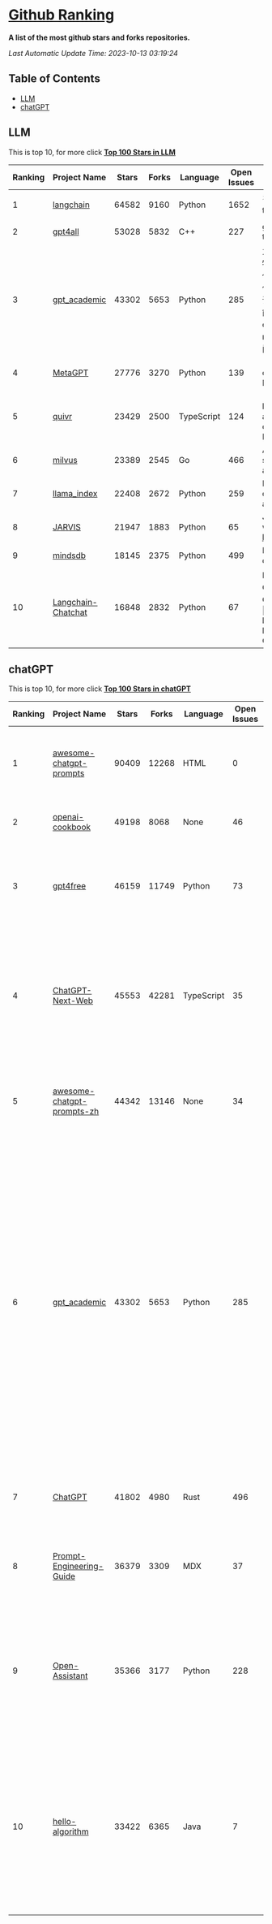 [Github Ranking](./README.md)
==========

**A list of the most github stars and forks repositories.**

*Last Automatic Update Time: 2023-10-13 03:19:24*

## Table of Contents
 * [LLM](#LLM)
 * [chatGPT](#chatGPT)

## LLM

This is top 10, for more click **[Top 100 Stars in LLM](Top100/LLM.md)**

| Ranking | Project Name | Stars | Forks | Language | Open Issues | Description | Last Commit |
| ------- | ------------ | ----- | ----- | -------- | ----------- | ----------- | ----------- |
| 1 | [langchain](https://github.com/langchain-ai/langchain) | 64582 | 9160 | Python | 1652 | ⚡ Building applications with LLMs through composability ⚡ | 2023-10-13T01:58:29Z |
| 2 | [gpt4all](https://github.com/nomic-ai/gpt4all) | 53028 | 5832 | C++ | 227 | gpt4all: open-source LLM chatbots that you can run anywhere | 2023-10-12T18:57:07Z |
| 3 | [gpt_academic](https://github.com/binary-husky/gpt_academic) | 43302 | 5653 | Python | 285 | 为ChatGPT/GLM提供实用化交互界面，特别优化论文阅读/润色/写作体验，模块化设计，支持自定义快捷按钮&函数插件，支持Python和C++等项目剖析&自译解功能，PDF/LaTex论文翻译&总结功能，支持并行问询多种LLM模型，支持chatglm2等本地模型。兼容文心一言, moss, llama2, rwkv, claude2, 通义千问, 书生, 讯飞星火等。 | 2023-10-12T15:42:59Z |
| 4 | [MetaGPT](https://github.com/geekan/MetaGPT) | 27776 | 3270 | Python | 139 | 🌟 The Multi-Agent Framework: Given one line Requirement, return PRD, Design, Tasks, Repo | 2023-10-13T01:53:25Z |
| 5 | [quivr](https://github.com/StanGirard/quivr) | 23429 | 2500 | TypeScript | 124 | 🧠 Your Second Brain supercharged by Generative AI 🧠 Dump all your files and chat with your personal assistant on your files & more using GPT 3.5/4, Private, Anthropic, VertexAI, LLMs... | 2023-10-12T16:23:42Z |
| 6 | [milvus](https://github.com/milvus-io/milvus) | 23389 | 2545 | Go | 466 | A cloud-native vector database, storage for next generation AI applications | 2023-10-13T03:14:36Z |
| 7 | [llama_index](https://github.com/run-llama/llama_index) | 22408 | 2672 | Python | 259 | LlamaIndex (formerly GPT Index) is a data framework for your LLM applications | 2023-10-13T02:57:28Z |
| 8 | [JARVIS](https://github.com/microsoft/JARVIS) | 21947 | 1883 | Python | 65 | JARVIS, a system to connect LLMs with ML community. Paper: https://arxiv.org/pdf/2303.17580.pdf | 2023-09-10T05:50:43Z |
| 9 | [mindsdb](https://github.com/mindsdb/mindsdb) | 18145 | 2375 | Python | 499 | MindsDB connects AI models to datasources. | 2023-10-13T03:12:57Z |
| 10 | [Langchain-Chatchat](https://github.com/chatchat-space/Langchain-Chatchat) | 16848 | 2832 | Python | 67 | Langchain-Chatchat（原Langchain-ChatGLM）基于 Langchain 与 ChatGLM 等语言模型的本地知识库问答 \| Langchain-Chatchat (formerly langchain-ChatGLM), local knowledge based LLM (like ChatGLM) QA app with langchain  | 2023-10-12T08:18:56Z |


## chatGPT

This is top 10, for more click **[Top 100 Stars in chatGPT](Top100/chatGPT.md)**

| Ranking | Project Name | Stars | Forks | Language | Open Issues | Description | Last Commit |
| ------- | ------------ | ----- | ----- | -------- | ----------- | ----------- | ----------- |
| 1 | [awesome-chatgpt-prompts](https://github.com/f/awesome-chatgpt-prompts) | 90409 | 12268 | HTML | 0 | This repo includes ChatGPT prompt curation to use ChatGPT better. | 2023-10-10T22:58:27Z |
| 2 | [openai-cookbook](https://github.com/openai/openai-cookbook) | 49198 | 8068 | None | 46 | Examples and guides for using the OpenAI API | 2023-10-13T00:18:15Z |
| 3 | [gpt4free](https://github.com/xtekky/gpt4free) | 46159 | 11749 | Python | 73 | The official gpt4free repository \| various collection of powerful language models | 2023-10-12T19:02:56Z |
| 4 | [ChatGPT-Next-Web](https://github.com/Yidadaa/ChatGPT-Next-Web) | 45553 | 42281 | TypeScript | 35 | A well-designed cross-platform ChatGPT UI (Web / PWA / Linux / Win / MacOS). 一键拥有你自己的跨平台 ChatGPT 应用。 | 2023-10-13T01:11:05Z |
| 5 | [awesome-chatgpt-prompts-zh](https://github.com/PlexPt/awesome-chatgpt-prompts-zh) | 44342 | 13146 | None | 34 | ChatGPT 中文调教指南。各种场景使用指南。学习怎么让它听你的话。 | 2023-10-11T02:57:34Z |
| 6 | [gpt_academic](https://github.com/binary-husky/gpt_academic) | 43302 | 5653 | Python | 285 | 为ChatGPT/GLM提供实用化交互界面，特别优化论文阅读/润色/写作体验，模块化设计，支持自定义快捷按钮&函数插件，支持Python和C++等项目剖析&自译解功能，PDF/LaTex论文翻译&总结功能，支持并行问询多种LLM模型，支持chatglm2等本地模型。兼容文心一言, moss, llama2, rwkv, claude2, 通义千问, 书生, 讯飞星火等。 | 2023-10-12T15:42:59Z |
| 7 | [ChatGPT](https://github.com/lencx/ChatGPT) | 41802 | 4980 | Rust | 496 | 🔮 ChatGPT Desktop Application (Mac, Windows and Linux) | 2023-10-07T17:04:02Z |
| 8 | [Prompt-Engineering-Guide](https://github.com/dair-ai/Prompt-Engineering-Guide) | 36379 | 3309 | MDX | 37 | 🐙 Guides, papers, lecture, notebooks and resources for prompt engineering | 2023-10-12T18:18:17Z |
| 9 | [Open-Assistant](https://github.com/LAION-AI/Open-Assistant) | 35366 | 3177 | Python | 228 | OpenAssistant is a chat-based assistant that understands tasks, can interact with third-party systems, and retrieve information dynamically to do so. | 2023-10-09T18:33:13Z |
| 10 | [hello-algorithm](https://github.com/geekxh/hello-algorithm) | 33422 | 6365 | Java | 7 | 🌍 针对小白的算法训练 \| 包括四部分：①.大厂面经 ②.力扣图解  ③.千本开源电子书 ④.百张技术思维导图（项目花了上百小时，希望可以点 star 支持，🌹感谢~）推荐免费ChatGPT使用网站 | 2023-06-13T04:13:17Z |

